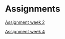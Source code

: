 # Assignments

[Assignment week 2](https://github.com/Marijekok/Assignments/blob/master/Assignment_week_2%2B(1).ipynb)

[Assignment week 4](https://github.com/Marijekok/Assignments/blob/master/Assignment_week_4%2B(1).ipynb)
